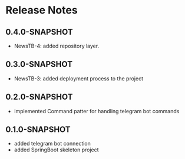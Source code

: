 # Release Notes

## 0.4.0-SNAPSHOT

*   NewsTB-4: added repository layer.

## 0.3.0-SNAPSHOT

*   NewsTB-3: added deployment process to the project

## 0.2.0-SNAPSHOT

* implemented Command patter for handling telegram bot commands

## 0.1.0-SNAPSHOT

*   added telegram bot connection
*   added SpringBoot skeleton project